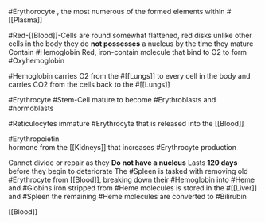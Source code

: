 #Erythorocyte , the most numerous of the formed elements within #[[Plasma]] 

#Red-[[Blood]]-Cells are round somewhat flattened, red disks
	unlike other cells in the body they do **not possesses** a nucleus by the time they mature
	Contain #Hemoglobin 
		Red, iron-contain molecule that bind to O2 to form #Oxyhemoglobin 

#Hemoglobin carries O2 from the #[[Lungs]] to every cell in the body and carries CO2 from the cells back to the #[[Lungs]] 

#Erythrocyte #Stem-Cell mature to become #Erythroblasts  and #normoblasts 

#Reticulocytes 
	immature #Erythrocyte that is released into the [[Blood]]

#Erythropoietin  
	hormone from the [[Kidneys]] that increases #Erythrocyte production

Cannot divide or repair as they **Do not have a nucleus**
Lasts **120 days** before they begin to deteriorate
The #Spleen is tasked with removing old #Erythrocyte from [[Blood]], breaking down their #Hemoglobin into #Heme and #Globins
	iron stripped from #Heme molecules is stored in the #[[Liver]] and #Spleen the remaining #Heme molecules are converted to #Bilirubin 

[[Blood]]